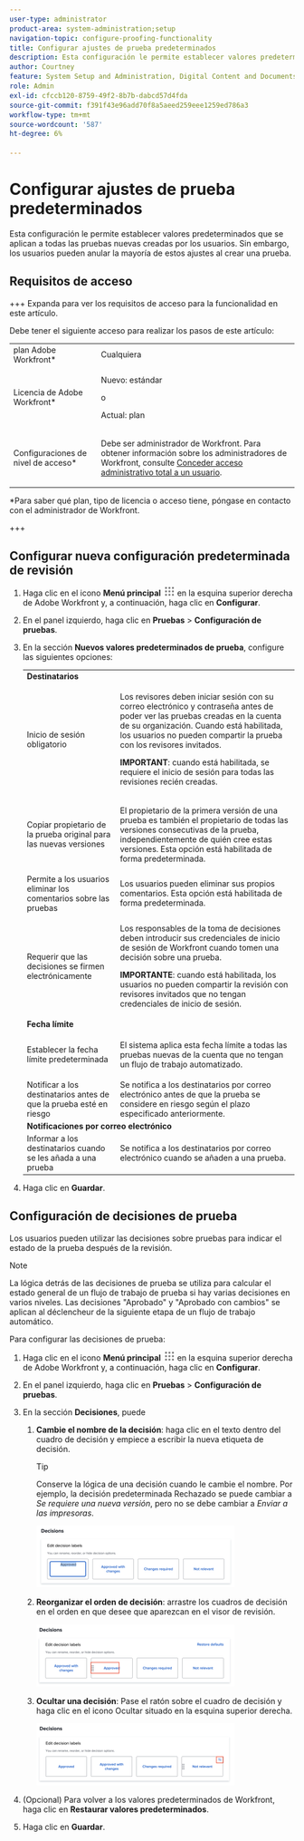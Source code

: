```yaml
---
user-type: administrator
product-area: system-administration;setup
navigation-topic: configure-proofing-functionality
title: Configurar ajustes de prueba predeterminados
description: Esta configuración le permite establecer valores predeterminados que se aplican a todas las pruebas nuevas creadas por los usuarios. Sin embargo, los usuarios pueden anular la mayoría de estos ajustes al crear una prueba.
author: Courtney
feature: System Setup and Administration, Digital Content and Documents
role: Admin
exl-id: cfccb120-8759-49f2-8b7b-dabcd57d4fda
source-git-commit: f391f43e96add70f8a5aeed259eee1259ed786a3
workflow-type: tm+mt
source-wordcount: '587'
ht-degree: 6%

---
```


# Configurar ajustes de prueba predeterminados

Esta configuración le permite establecer valores predeterminados que se aplican a todas las pruebas nuevas creadas por los usuarios. Sin embargo, los usuarios pueden anular la mayoría de estos ajustes al crear una prueba.

## Requisitos de acceso

+++ Expanda para ver los requisitos de acceso para la funcionalidad en este artículo.

Debe tener el siguiente acceso para realizar los pasos de este artículo:

<table style="table-layout:auto"> 
 <col> 
 <col> 
 <tbody> 
  <tr> 
   <td role="rowheader">plan Adobe Workfront*</td> 
   <td>Cualquiera</td> 
  </tr> 
  <tr> 
   <td role="rowheader">Licencia de Adobe Workfront*</td> 
   <td>
   <p>Nuevo: estándar</p>
   o
   <p>Actual: plan</p></td> 
  </tr> 
  <tr> 
   <td role="rowheader">Configuraciones de nivel de acceso*</td> 
   <td> <p>Debe ser administrador de Workfront. Para obtener información sobre los administradores de Workfront, consulte <a href="../../../administration-and-setup/add-users/configure-and-grant-access/grant-a-user-full-administrative-access.md" class="MCXref xref">Conceder acceso administrativo total a un usuario</a>.</p> </td> 
  </tr> 
 </tbody> 
</table>

&#42;Para saber qué plan, tipo de licencia o acceso tiene, póngase en contacto con el administrador de Workfront.

+++

## Configurar nueva configuración predeterminada de revisión

1. Haga clic en el icono **Menú principal** ![](assets/main-menu-icon.png) en la esquina superior derecha de Adobe Workfront y, a continuación, haga clic en **Configurar**.
1. En el panel izquierdo, haga clic en **Pruebas** > **Configuración de pruebas**.
1. En la sección **Nuevos valores predeterminados de prueba**, configure las siguientes opciones:

   <table style="table-layout:auto"> 
    <col> 
    <col> 
    <tbody> 
     <tr> 
      <td role="rowheader" colspan="2"><b>Destinatarios</b></td> 
     </tr> 
     <tr> 
      <td role="rowheader">Inicio de sesión obligatorio</td> 
      <td> <p>Los revisores deben iniciar sesión con su correo electrónico y contraseña antes de poder ver las pruebas creadas en la cuenta de su organización. Cuando está habilitada, los usuarios no pueden compartir la prueba con los revisores invitados.</p> <p><b>IMPORTANT</b>: cuando está habilitada, se requiere el inicio de sesión para todas las revisiones recién creadas.</p> </td> 
     </tr> 
     <tr> 
      <td role="rowheader">Copiar propietario de la prueba original para las nuevas versiones</td> 
      <td> <p>El propietario de la primera versión de una prueba es también el propietario de todas las versiones consecutivas de la prueba, independientemente de quién cree estas versiones. Esta opción está habilitada de forma predeterminada.</p> </td> 
     </tr> 
     <tr> 
      <td role="rowheader">Permite a los usuarios eliminar los comentarios sobre las pruebas</td> 
      <td>Los usuarios pueden eliminar sus propios comentarios. Esta opción está habilitada de forma predeterminada.</td> 
     </tr> 
     <tr> 
      <td role="rowheader">Requerir que las decisiones se firmen electrónicamente </td> 
      <td> <p>Los responsables de la toma de decisiones deben introducir sus credenciales de inicio de sesión de Workfront cuando tomen una decisión sobre una prueba.</p> <p><b>IMPORTANTE</b>: cuando está habilitada, los usuarios no pueden compartir la revisión con revisores invitados que no tengan credenciales de inicio de sesión.</p> </td> 
     </tr> 
     <tr> 
      <td role="rowheader" colspan="2"><b>Fecha límite</b></td> 
     </tr> 
     <tr> 
      <td role="rowheader">Establecer la fecha límite predeterminada</td> 
      <td> <p>El sistema aplica esta fecha límite a todas las pruebas nuevas de la cuenta que no tengan un flujo de trabajo automatizado.</p> </td> 
     </tr> 
     <tr> 
      <td role="rowheader">Notificar a los destinatarios antes de que la prueba esté en riesgo</td> 
      <td>Se notifica a los destinatarios por correo electrónico antes de que la prueba se considere en riesgo según el plazo especificado anteriormente.</td> 
     </tr> 
     <tr> 
      <td role="rowheader" colspan="2"><b>Notificaciones por correo electrónico</b></td> 
     </tr> 
     <tr> 
      <td role="rowheader">Informar a los destinatarios cuando se les añada a una prueba</td> 
      <td>Se notifica a los destinatarios por correo electrónico cuando se añaden a una prueba.</td> 
     </tr> 
    </tbody> 
   </table>

1. Haga clic en **Guardar**.

## Configuración de decisiones de prueba

Los usuarios pueden utilizar las decisiones sobre pruebas para indicar el estado de la prueba después de la revisión.

>[!NOTE]
>
>La lógica detrás de las decisiones de prueba se utiliza para calcular el estado general de un flujo de trabajo de prueba si hay varias decisiones en varios niveles. Las decisiones &quot;Aprobado&quot; y &quot;Aprobado con cambios&quot; se aplican al déclencheur de la siguiente etapa de un flujo de trabajo automático.

Para configurar las decisiones de prueba:

1. Haga clic en el icono **Menú principal** ![](assets/main-menu-icon.png) en la esquina superior derecha de Adobe Workfront y, a continuación, haga clic en **Configurar**.
1. En el panel izquierdo, haga clic en **Pruebas** > **Configuración de pruebas**.
1. En la sección **Decisiones**, puede

   1. **Cambie el nombre de la decisión**: haga clic en el texto dentro del cuadro de decisión y empiece a escribir la nueva etiqueta de decisión.

      >[!TIP]
      >
      >Conserve la lógica de una decisión cuando le cambie el nombre. Por ejemplo, la decisión predeterminada Rechazado se puede cambiar a *Se requiere una nueva versión*, pero no se debe cambiar a *Enviar a las impresoras*.

      ![](assets/rename-decision-350x109.png)

   1. **Reorganizar el orden de decisión**: arrastre los cuadros de decisión en el orden en que desee que aparezcan en el visor de revisión.

      ![](assets/move-decision-350x110.png)

   1. **Ocultar una decisión**: Pase el ratón sobre el cuadro de decisión y haga clic en el icono Ocultar situado en la esquina superior derecha.

      ![](assets/hide-decision-350x109.png)

1. (Opcional) Para volver a los valores predeterminados de Workfront, haga clic en **Restaurar valores predeterminados**.
1. Haga clic en **Guardar**.
